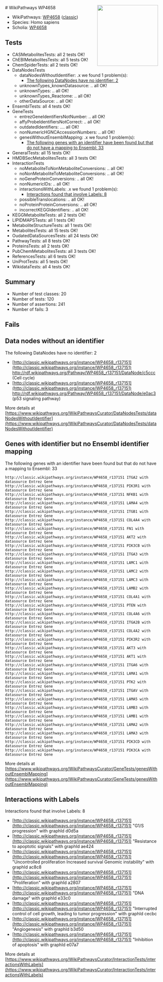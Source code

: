 <img style="float: right; width: 200px" src="https://upload.wikimedia.org/wikipedia/commons/thumb/8/83/Wplogo_with_text_500.png/640px-Wplogo_with_text_500.png" />
# WikiPathways WP4658

* WikiPathways: [WP4658](https://wikipathways.org/pathways/WP4658) ([classic](https://classic.wikipathways.org/instance/WP4658))
* Species: Homo sapiens
* Scholia: [WP4658](https://scholia.toolforge.org/wikipathways/WP4658)
## Tests
* CASMetabolitesTests: all 2 tests OK!
* ChEBIMetabolitesTests: all 5 tests OK!
* ChemSpiderTests: all 2 tests OK!
* DataNodesTests
    * dataNodesWithoutIdentifier: .x we found 1 problem(s):
        * [The following DataNodes have no identifier: 2](#d2d32fa1)
    * unknownTypes_knownDatasource: .. all OK!
    * unknownTypes: .. all OK!
    * unknownTypes_Reactome: .. all OK!
    * otherDataSource: .. all OK!
* EnsemblTests: all 4 tests OK!
* GeneTests
    * entrezGeneIdentifiersNotNumber: .. all OK!
    * affyProbeIdentifiersNotCorrect: .. all OK!
    * outdatedIdentifiers: .... all OK!
    * nonNumericHGNCAccessionNumbers: .. all OK!
    * genesWithoutEnsemblMapping: .x we found 1 problem(s):
        * [The following genes with an identifier have been found but that do not have a mapping to Ensembl: 33](#c4e5434e)
* GeneralTests: all 15 tests OK!
* HMDBSecMetabolitesTests: all 3 tests OK!
* InteractionTests
    * noMetaboliteToNonMetaboliteConversions: .. all OK!
    * noNonMetaboliteToMetaboliteConversions: .. all OK!
    * noGeneProteinConversions: .. all OK!
    * nonNumericIDs: .. all OK!
    * interactionsWithLabels: .x we found 1 problem(s):
        * [Interactions found that involve Labels: 8](#630d267f)
    * possibleTranslocations: .. all OK!
    * noProteinProteinConversions: .. all OK!
    * incorrectKEGGIdentifiers: .. all OK!
* KEGGMetaboliteTests: all 2 tests OK!
* LIPIDMAPSTests: all 1 tests OK!
* MetaboliteStructureTests: all 1 tests OK!
* MetabolitesTests: all 15 tests OK!
* OudatedDataSourcesTests: all 24 tests OK!
* PathwayTests: all 8 tests OK!
* ProteinsTests: all 2 tests OK!
* PubChemMetabolitesTests: all 3 tests OK!
* ReferencesTests: all 6 tests OK!
* UniProtTests: all 5 tests OK!
* WikidataTests: all 4 tests OK!


## Summary

* Number of test classes: 20
* Number of tests: 120
* Number of assertions: 241
* Number of fails: 3

## Fails

<a name="d2d32fa1" />

## Data nodes without an identifier

The following DataNodes have no identifier: 2

* [http://classic.wikipathways.org/instance/WP4658_r137151](http://classic.wikipathways.org/instance/WP4658_r137151) http://rdf.wikipathways.org/Pathway/WP4658_r137151/DataNode/c5ccc (Cell cycle)
* [http://classic.wikipathways.org/instance/WP4658_r137151](http://classic.wikipathways.org/instance/WP4658_r137151) http://rdf.wikipathways.org/Pathway/WP4658_r137151/DataNode/e0ac3 (p53 signaling
pathway)


More details at [https://www.wikipathways.org/WikiPathwaysCurator/DataNodesTests/dataNodesWithoutIdentifier](https://www.wikipathways.org/WikiPathwaysCurator/DataNodesTests/dataNodesWithoutIdentifier)

<a name="c4e5434e" />

## Genes with identifier but no Ensembl identifier mapping

The following genes with an identifier have been found but that do not have a mapping to Ensembl: 33
```
http://classic.wikipathways.org/instance/WP4658_r137151 ITGA2 with datasource Entrez Gene
http://classic.wikipathways.org/instance/WP4658_r137151 PIK3R1 with datasource Entrez Gene
http://classic.wikipathways.org/instance/WP4658_r137151 NFKB1 with datasource Entrez Gene
http://classic.wikipathways.org/instance/WP4658_r137151 LAMA4 with datasource Entrez Gene
http://classic.wikipathways.org/instance/WP4658_r137151 ITGB1 with datasource Entrez Gene
http://classic.wikipathways.org/instance/WP4658_r137151 COL4A4 with datasource Entrez Gene
http://classic.wikipathways.org/instance/WP4658_r137151 FN1 with datasource Entrez Gene
http://classic.wikipathways.org/instance/WP4658_r137151 AKT2 with datasource Entrez Gene
http://classic.wikipathways.org/instance/WP4658_r137151 PIK3CB with datasource Entrez Gene
http://classic.wikipathways.org/instance/WP4658_r137151 ITGA3 with datasource Entrez Gene
http://classic.wikipathways.org/instance/WP4658_r137151 LAMC1 with datasource Entrez Gene
http://classic.wikipathways.org/instance/WP4658_r137151 LAMC2 with datasource Entrez Gene
http://classic.wikipathways.org/instance/WP4658_r137151 LAMC3 with datasource Entrez Gene
http://classic.wikipathways.org/instance/WP4658_r137151 LAMB2 with datasource Entrez Gene
http://classic.wikipathways.org/instance/WP4658_r137151 COL4A1 with datasource Entrez Gene
http://classic.wikipathways.org/instance/WP4658_r137151 PTEN with datasource Entrez Gene
http://classic.wikipathways.org/instance/WP4658_r137151 COL4A6 with datasource Entrez Gene
http://classic.wikipathways.org/instance/WP4658_r137151 ITGA2B with datasource Entrez Gene
http://classic.wikipathways.org/instance/WP4658_r137151 COL4A2 with datasource Entrez Gene
http://classic.wikipathways.org/instance/WP4658_r137151 PIK3R2 with datasource Entrez Gene
http://classic.wikipathways.org/instance/WP4658_r137151 AKT3 with datasource Entrez Gene
http://classic.wikipathways.org/instance/WP4658_r137151 AKT1 with datasource Entrez Gene
http://classic.wikipathways.org/instance/WP4658_r137151 ITGA6 with datasource Entrez Gene
http://classic.wikipathways.org/instance/WP4658_r137151 LAMA1 with datasource Entrez Gene
http://classic.wikipathways.org/instance/WP4658_r137151 PTK2 with datasource Entrez Gene
http://classic.wikipathways.org/instance/WP4658_r137151 ITGAV with datasource Entrez Gene
http://classic.wikipathways.org/instance/WP4658_r137151 LAMA5 with datasource Entrez Gene
http://classic.wikipathways.org/instance/WP4658_r137151 LAMB3 with datasource Entrez Gene
http://classic.wikipathways.org/instance/WP4658_r137151 LAMB1 with datasource Entrez Gene
http://classic.wikipathways.org/instance/WP4658_r137151 LAMA2 with datasource Entrez Gene
http://classic.wikipathways.org/instance/WP4658_r137151 LAMA3 with datasource Entrez Gene
http://classic.wikipathways.org/instance/WP4658_r137151 PIK3CD with datasource Entrez Gene
http://classic.wikipathways.org/instance/WP4658_r137151 PIK3CA with datasource Entrez Gene
```

More details at [https://www.wikipathways.org/WikiPathwaysCurator/GeneTests/genesWithoutEnsemblMapping](https://www.wikipathways.org/WikiPathwaysCurator/GeneTests/genesWithoutEnsemblMapping)

<a name="630d267f" />

## Interactions with Labels

Interactions found that involve Labels: 8

* [http://classic.wikipathways.org/instance/WP4658_r137151](http://classic.wikipathways.org/instance/WP4658_r137151) "G1/S progression" with graphId d0d5a
* [http://classic.wikipathways.org/instance/WP4658_r137151](http://classic.wikipathways.org/instance/WP4658_r137151) "Resistance to 
apoptotic signals" with graphId ae424
* [http://classic.wikipathways.org/instance/WP4658_r137151](http://classic.wikipathways.org/instance/WP4658_r137151) "Uncontrolled proliferation
Increased survival
Genomic instability" with graphId ac8c8
* [http://classic.wikipathways.org/instance/WP4658_r137151](http://classic.wikipathways.org/instance/WP4658_r137151) "Proliferation" with graphId a2807
* [http://classic.wikipathways.org/instance/WP4658_r137151](http://classic.wikipathways.org/instance/WP4658_r137151) "DNA damage" with graphId e33c0
* [http://classic.wikipathways.org/instance/WP4658_r137151](http://classic.wikipathways.org/instance/WP4658_r137151) "Interrupted control of cell growth,
leading to tumor progression" with graphId cecbc
* [http://classic.wikipathways.org/instance/WP4658_r137151](http://classic.wikipathways.org/instance/WP4658_r137151) "Angiogenesis" with graphId b3d50
* [http://classic.wikipathways.org/instance/WP4658_r137151](http://classic.wikipathways.org/instance/WP4658_r137151) "Inhibition of apoptosis" with graphId e07a7


More details at [https://www.wikipathways.org/WikiPathwaysCurator/InteractionTests/interactionsWithLabels](https://www.wikipathways.org/WikiPathwaysCurator/InteractionTests/interactionsWithLabels)

